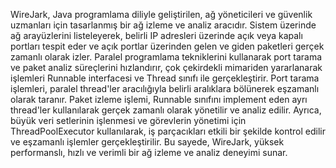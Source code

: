 WireJark, Java programlama diliyle geliştirilen, ağ yöneticileri ve güvenlik uzmanları için tasarlanmış bir ağ izleme ve analiz aracıdır. Sistem üzerinde ağ arayüzlerini listeleyerek, belirli IP adresleri üzerinde açık veya kapalı portları tespit eder ve açık portlar üzerinden gelen ve giden paketleri gerçek zamanlı olarak izler. Paralel programlama tekniklerini kullanarak port tarama ve paket analiz süreçlerini hızlandırır, çok çekirdekli mimariden yararlanarak işlemleri Runnable interfacesi ve Thread sınıfı ile gerçekleştirir. Port tarama işlemleri, paralel thread'ler aracılığıyla belirli aralıklara bölünerek eşzamanlı olarak taranır. Paket izleme işlemi, Runnable sınıfını implement eden ayrı thread'ler kullanılarak gerçek zamanlı olarak yönetilir ve analiz edilir. Ayrıca, büyük veri setlerinin işlenmesi ve görevlerin yönetimi için ThreadPoolExecutor kullanılarak, iş parçacıkları etkili bir şekilde kontrol edilir ve eşzamanlı işlemler gerçekleştirilir. Bu sayede, WireJark, yüksek performanslı, hızlı ve verimli bir ağ izleme ve analiz deneyimi sunar.
